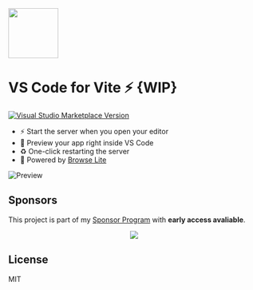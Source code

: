 <img src="https://antfu.gallerycdn.vsassets.io/extensions/antfu/vite/0.0.1/1614550887590/Microsoft.VisualStudio.Services.Icons.Default" height="100" width="100">

# VS Code for Vite ⚡️ {WIP}

<a href="https://marketplace.visualstudio.com/items?itemName=antfu.vite" target="__blank"><img src="https://img.shields.io/visual-studio-marketplace/v/antfu.vite.svg?color=228cb3&amp;label=" alt="Visual Studio Marketplace Version" /></a>

- ⚡️ Start the server when you open your editor
- 🚀 Preview your app right inside VS Code
- ♻️ One-click restarting the server
- 🔋 Powered by [Browse Lite](https://github.com/antfu/vscode-browse-lite)

![Preview](https://user-images.githubusercontent.com/11247099/109450296-87a66480-7a85-11eb-985c-5dc63ba3e229.gif)

## Sponsors

This project is part of my [Sponsor Program](https://github.com/sponsors/antfu) with **early access avaliable**.

<p align="center">
  <a href="https://cdn.jsdelivr.net/gh/antfu/static/sponsors.svg">
    <img src='https://cdn.jsdelivr.net/gh/antfu/static/sponsors.png'/>
  </a>
</p>

## License

MIT
